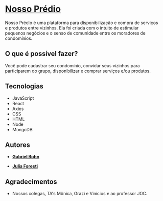 # [Nosso Prédio](http://nosso-predio.herokuapp.com/)

Nosso Prédio é uma plataforma para disponibilização e compra de serviços e produtos entre vizinhos. Ela foi criada com o intuito de estimular pequenos negócios e o senso de comunidade entre os moradores de condomínios.

## O que é possível fazer?

Você pode cadastrar seu condomínio, convidar seus vizinhos para participarem do grupo, disponibilizar e comprar serviços e/ou produtos.

## Tecnologias

* JavaScript
* React
* Axios
* CSS
* HTML
* Node
* MongoDB

## Autores

* [**Gabriel Bohn**](https://github.com/GabrielBohn99)

* [**Julia Foresti**](https://github.com/juliajforesti)

## Agradecimentos

* Nossos colegas, TA's Mônica, Grazi e Vinicios e ao professor JOC.

